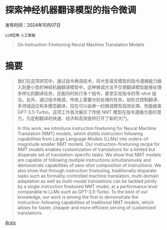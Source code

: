 # 探索神经机器翻译模型的指令微调

发布时间：2024年10月07日

`LLM应用` `人工智能`

> On Instruction-Finetuning Neural Machine Translation Models

# 摘要

> 我们在这项研究中，通过指令微调技术，将大型语言模型的指令遵循能力融入到更小型的神经机器翻译模型中。这种微调方法不仅使翻译模型能够处理多样化的翻译任务，还能同时执行多个指令，甚至实现指令的零-shot 组合。此外，通过指令微调，传统上需要分别处理的任务，如形式控制翻译、多领域适应和多模态翻译，现在可以由单一的微调模型高效处理，性能媲美 GPT-3.5-Turbo。这项工作首次展示了传统 NMT 模型在指令遵循方面的潜力，为定制翻译的快速、经济和高效提供打开了新的大门。

> In this work, we introduce instruction finetuning for Neural Machine Translation (NMT) models, which distills instruction following capabilities from Large Language Models (LLMs) into orders-of-magnitude smaller NMT models. Our instruction-finetuning recipe for NMT models enables customization of translations for a limited but disparate set of translation-specific tasks. We show that NMT models are capable of following multiple instructions simultaneously and demonstrate capabilities of zero-shot composition of instructions. We also show that through instruction finetuning, traditionally disparate tasks such as formality-controlled machine translation, multi-domain adaptation as well as multi-modal translations can be tackled jointly by a single instruction finetuned NMT model, at a performance level comparable to LLMs such as GPT-3.5-Turbo. To the best of our knowledge, our work is among the first to demonstrate the instruction-following capabilities of traditional NMT models, which allows for faster, cheaper and more efficient serving of customized translations.

[Arxiv](https://arxiv.org/abs/2410.05553)